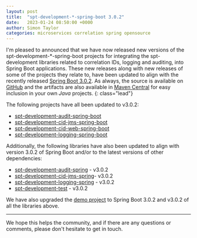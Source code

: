 ```yaml
---
layout: post
title:  "spt-development-*-spring-boot 3.0.2"
date:   2023-01-24 08:50:00 +0000
author: Simon Taylor
categories: microservices correlation spring opensource
---
```

I'm pleased to announced that we have now released new versions of the spt-development-*-spring-boot projects for integrating the spt-development
libraries related to correlation IDs, logging and auditing, into Spring Boot applications. These new releases along with new releases of some of
the projects they relate to, have been updated to align with the recently released 
[Spring Boot 3.0.2](https://spring.io/blog/2023/01/19/spring-boot-3-0-2-available-now). As always, the source is available on 
[GitHub](https://github.com/spt-development) and the artifacts are also available in 
[Maven Central](https://mvnrepository.com/artifact/com.spt-development) for easy inclusion in your own <em>Java</em> projects.
{: class="lead"}

The following projects have all been updated to v3.0.2:

* [spt-development-audit-spring-boot](https://github.com/spt-development/spt-development-audit-spring-boot)
* [spt-development-cid-jms-spring-boot](https://github.com/spt-development/spt-development-cid-jms-spring-boot)
* [spt-development-cid-web-spring-boot](https://github.com/spt-development/spt-development-cid-web-spring-boot)
* [spt-development-logging-spring-boot](https://github.com/spt-development/spt-development-logging-spring-boot)

Additionally, the following libraries have also been updated to align with version 3.0.2 of Spring Boot and/or to the latest versions of other 
dependencies:

* [spt-development-audit-spring](https://github.com/spt-development/spt-development-audit-spring) - v3.0.2
* [spt-development-cid-jms-spring](https://github.com/spt-development/spt-development-cid-jms-spring)- v3.0.2
* [spt-development-logging-spring](https://github.com/spt-development/spt-development-logging-spring) - v3.0.2
* [spt-development-test](https://github.com/spt-development/spt-development-test) - v3.0.2

We have also upgraded the [demo project](https://github.com/spt-development/spt-development-demo) to Spring Boot 3.0.2 and v3.0.2 of all the libraries above.

---

We hope this helps the community, and if there are any questions or comments, please don't hesitate to get in touch.
